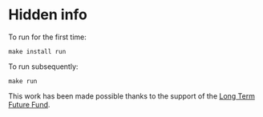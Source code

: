 # Hidden info

To run for the first time:

```
make install run
```

To run subsequently:

```
make run
```

This work has been made possible thanks to the support of the [Long Term Future Fund](https://funds.effectivealtruism.org/funds/far-future).